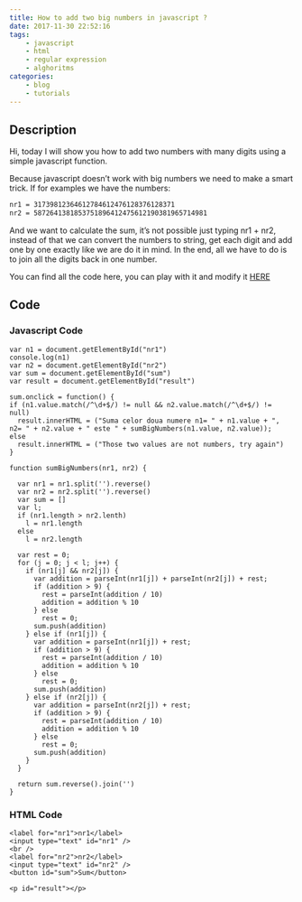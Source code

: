 ```yaml
---
title: How to add two big numbers in javascript ?
date: 2017-11-30 22:52:16
tags:
    - javascript
    - html
    - regular expression
    - alghoritms
categories:
    - blog
    - tutorials
---
```



## Description
Hi, today I will show you how to add two numbers with many digits using a simple javascript function.

Because javascript doesn’t work with big numbers we need to make a smart trick. If for examples we have the numbers:

``` bash
nr1 = 31739812364612784612476128376128371
nr2 = 5872641381853751896412475612190381965714981
```

And we want to calculate the sum, it’s not possible just typing nr1 + nr2, instead of that we can convert the numbers to string, get each digit and add one by one exactly like we are do it in mind. In the end, all we have to do is to join all the digits back in one number.

You can find all the code here, you can play with it and modify it [HERE](https://codepen.io/boobo94/pen/zZzJrd)

## Code

### Javascript Code
```
var n1 = document.getElementById("nr1")
console.log(n1)
var n2 = document.getElementById("nr2")
var sum = document.getElementById("sum")
var result = document.getElementById("result")

sum.onclick = function() {
if (n1.value.match(/^\d+$/) != null && n2.value.match(/^\d+$/) != null)
  result.innerHTML = ("Suma celor doua numere n1= " + n1.value + ", n2= " + n2.value + " este " + sumBigNumbers(n1.value, n2.value));
else
  result.innerHTML = ("Those two values are not numbers, try again")
}

function sumBigNumbers(nr1, nr2) {

  var nr1 = nr1.split('').reverse()
  var nr2 = nr2.split('').reverse()
  var sum = []
  var l;
  if (nr1.length > nr2.lenth)
    l = nr1.length
  else
    l = nr2.length

  var rest = 0;
  for (j = 0; j < l; j++) {
    if (nr1[j] && nr2[j]) {
      var addition = parseInt(nr1[j]) + parseInt(nr2[j]) + rest;
      if (addition > 9) {
        rest = parseInt(addition / 10)
        addition = addition % 10
      } else
        rest = 0;
      sum.push(addition)
    } else if (nr1[j]) {
      var addition = parseInt(nr1[j]) + rest;
      if (addition > 9) {
        rest = parseInt(addition / 10)
        addition = addition % 10
      } else
        rest = 0;
      sum.push(addition)
    } else if (nr2[j]) {
      var addition = parseInt(nr2[j]) + rest;
      if (addition > 9) {
        rest = parseInt(addition / 10)
        addition = addition % 10
      } else
        rest = 0;
      sum.push(addition)
    }
  }

  return sum.reverse().join('')
}
```

### HTML Code

```
<label for="nr1">nr1</label>
<input type="text" id="nr1" />
<br />
<label for="nr2">nr2</label>
<input type="text" id="nr2" />
<button id="sum">Sum</button>

<p id="result"></p>
```